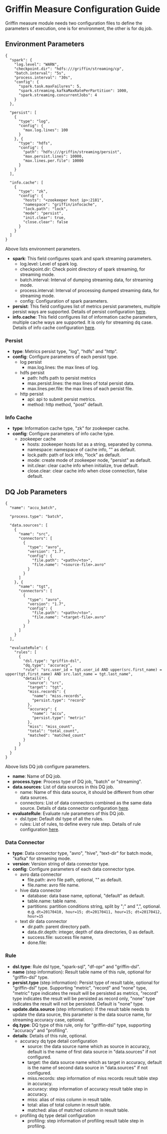 <!--
Licensed to the Apache Software Foundation (ASF) under one
or more contributor license agreements.  See the NOTICE file
distributed with this work for additional information
regarding copyright ownership.  The ASF licenses this file
to you under the Apache License, Version 2.0 (the
"License"); you may not use this file except in compliance
with the License.  You may obtain a copy of the License at

  http://www.apache.org/licenses/LICENSE-2.0

Unless required by applicable law or agreed to in writing,
software distributed under the License is distributed on an
"AS IS" BASIS, WITHOUT WARRANTIES OR CONDITIONS OF ANY
KIND, either express or implied.  See the License for the
specific language governing permissions and limitations
under the License.
-->

# Griffin Measure Configuration Guide
Griffin measure module needs two configuration files to define the parameters of execution, one is for environment, the other is for dq job.

## Environment Parameters
```
{
  "spark": {
    "log.level": "WARN",
    "checkpoint.dir": "hdfs:///griffin/streaming/cp",
    "batch.interval": "5s",
    "process.interval": "30s",
    "config": {
      "spark.task.maxFailures": 5,
      "spark.streaming.kafkaMaxRatePerPartition": 1000,
      "spark.streaming.concurrentJobs": 4
    }
  },

  "persist": [
    {
      "type": "log",
      "config": {
        "max.log.lines": 100
      }
    }, {
      "type": "hdfs",
      "config": {
        "path": "hdfs:///griffin/streaming/persist",
        "max.persist.lines": 10000,
        "max.lines.per.file": 10000
      }
    }
  ],

  "info.cache": [
    {
      "type": "zk",
      "config": {
        "hosts": "<zookeeper host ip>:2181",
        "namespace": "griffin/infocache",
        "lock.path": "lock",
        "mode": "persist",
        "init.clear": true,
        "close.clear": false
      }
    }
  ]
}
```
Above lists environment parameters.  

- **spark**: This field configures spark and spark streaming parameters.  
	+ log.level: Level of spark log.
	+ checkpoint.dir: Check point directory of spark streaming, for streaming mode.
	+ batch.interval: Interval of dumping streaming data, for streaming mode.
	+ process.interval: Interval of processing dumped streaming data, for streaming mode.
	+ config: Configuration of spark parameters.
- **persist**: This field configures list of metrics persist parameters, multiple persist ways are supported. Details of persist configuration [here](#persist).
- **info.cache**: This field configures list of information cache parameters, multiple cache ways are supported. It is only for streaming dq case. Details of info cache configuration [here](#info-cache).

### <a name="persist"></a>Persist
- **type**: Metrics persist type, "log", "hdfs" and "http". 
- **config**: Configure parameters of each persist type.
	+ log persist
		* max.log.lines: the max lines of log.
	+ hdfs persist
		* path: hdfs path to persist metrics
		* max.persist.lines: the max lines of total persist data.
		* max.lines.per.file: the max lines of each persist file.
	+ http persist
		* api: api to submit persist metrics.
		* method: http method, "post" default.

### <a name="info-cache"></a>Info Cache
- **type**: Information cache type, "zk" for zookeeper cache.
- **config**: Configure parameters of info cache type.
	+ zookeeper cache
		* hosts: zookeeper hosts list as a string, separated by comma.
		* namespace: namespace of cache info, "" as default.
		* lock.path: path of lock info, "lock" as default.
		* mode: create mode of zookeeper node, "persist" as default.
		* init.clear: clear cache info when initialize, true default.
		* close.clear: clear cache info when close connection, false default.

## DQ Job Parameters
```
{
  "name": "accu_batch",

  "process.type": "batch",

  "data.sources": [
    {
      "name": "src",
      "connectors": [
        {
          "type": "avro",
          "version": "1.7",
          "config": {
          	"file.path": "<path>/<to>",
            "file.name": "<source-file>.avro"
          }
        }
      ]
    }, {
      "name": "tgt",
      "connectors": [
        {
          "type": "avro",
          "version": "1.7",
          "config": {
          	"file.path": "<path>/<to>",
            "file.name": "<target-file>.avro"
          }
        }
      ]
    }
  ],

  "evaluateRule": {
    "rules": [
      {
        "dsl.type": "griffin-dsl",
        "dq.type": "accuracy",
        "rule": "src.user_id = tgt.user_id AND upper(src.first_name) = upper(tgt.first_name) AND src.last_name = tgt.last_name",
        "details": {
          "source": "src",
          "target": "tgt",
          "miss.records": {
            "name": "miss.records",
            "persist.type": "record"
          },
          "accuracy": {
            "name": "accu",
            "persist.type": "metric"
          },
          "miss": "miss_count",
          "total": "total_count",
          "matched": "matched_count"
        }
      }
    ]
  }
}
```
Above lists DQ job configure parameters.  

- **name**: Name of DQ job.
- **process.type**: Process type of DQ job, "batch" or "streaming".
- **data.sources**: List of data sources in this DQ job.
	+ name: Name of this data source, it should be different from other data sources.
	+ connectors: List of data connectors combined as the same data source. Details of data connector configuration [here](#data-connector).
- **evaluateRule**: Evaluate rule parameters of this DQ job.
	+ dsl.type: Default dsl type of all the rules.
	+ rules: List of rules, to define every rule step. Details of rule configuration [here](#rule).

### <a name="data-connector"></a>Data Connector
- **type**: Data connector type, "avro", "hive", "text-dir" for batch mode, "kafka" for streaming mode.
- **version**: Version string of data connector type.
- **config**: Configure parameters of each data connector type.
	+ avro data connector
		* file.path: avro file path, optional, "" as default.
		* file.name: avro file name.
	+ hive data connector
		* database: data base name, optional, "default" as default.
		* table.name: table name.
		* partitions: partition conditions string, split by ";" and ",", optional. 
			e.g. `dt=20170410, hour=15; dt=20170411, hour=15; dt=20170412, hour=15`
	+ text dir data connector
		* dir.path: parent directory path.
		* data.dir.depth: integer, depth of data directories, 0 as default.
		* success.file: success file name, 
		* done.file: 

### <a name="rule"></a>Rule
- **dsl.type**: Rule dsl type, "spark-sql", "df-opr" and "griffin-dsl".
- **name** (step information): Result table name of this rule, optional for "griffin-dsl" type.
- **persist.type** (step information): Persist type of result table, optional for "griffin-dsl" type. Supporting "metric", "record" and "none" type, "metric" type indicates the result will be persisted as metrics, "record" type indicates the result will be persisted as record only, "none" type indicates the result will not be persisted. Default is "none" type.
- **update.data.source** (step information): If the result table needs to update the data source, this parameter is the data source name, for streaming accuracy case, optional.
- **dq.type**: DQ type of this rule, only for "griffin-dsl" type, supporting "accuracy" and "profiling".
- **details**: Details of this rule, optional.
	+ accuracy dq type detail configuration
		* source: the data source name which as source in accuracy, default is the name of first data source in "data.sources" if not configured.
		* target: the data source name which as target in accuracy, default is the name of second data source in "data.sources" if not configured.
		* miss.records: step information of miss records result table step in accuracy.
		* accuracy: step information of accuracy result table step in accuracy.
		* miss: alias of miss column in result table.
		* total: alias of total column in result table.
		* matched: alias of matched column in result table.
	+ profiling dq type detail configuration
		* profiling: step information of profiling result table step in profiling.